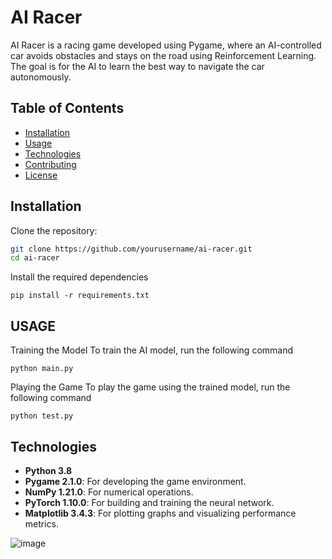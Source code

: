 # AI Racer

AI Racer is a racing game developed using Pygame, where an AI-controlled car avoids obstacles and stays on the road using Reinforcement Learning. The goal is for the AI to learn the best way to navigate the car autonomously.

## Table of Contents
- [Installation](#installation)
- [Usage](#usage)
- [Technologies](#technologies)
- [Contributing](#contributing)
- [License](#license)

## Installation

Clone the repository:
```bash
git clone https://github.com/yourusername/ai-racer.git
cd ai-racer

```
Install the required dependencies
```
pip install -r requirements.txt
```
## USAGE
Training the Model
To train the AI model, run the following command
```
python main.py
```

Playing the Game
To play the game using the trained model, run the following command
```
python test.py
```
## Technologies

- **Python 3.8**
- **Pygame 2.1.0**: For developing the game environment.
- **NumPy 1.21.0**: For numerical operations.
- **PyTorch 1.10.0**: For building and training the neural network.
- **Matplotlib 3.4.3**: For plotting graphs and visualizing performance metrics.

![image](https://github.com/umitcan246/AI-Racer/assets/56133149/77a6edfc-5c97-4ea6-9b49-5f1c98b8bc17)

